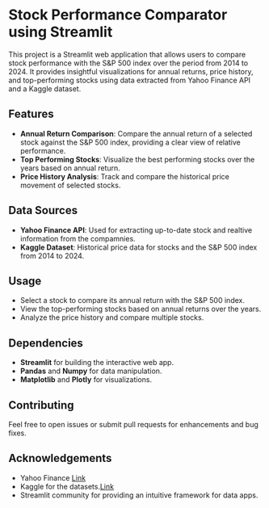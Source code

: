 # Stock Performance Comparator using Streamlit

This project is a Streamlit web application that allows users to compare stock performance with the S&P 500 index over the period from 2014 to 2024. It provides insightful visualizations for annual returns, price history, and top-performing stocks using data extracted from Yahoo Finance API and a Kaggle dataset.

## Features

- **Annual Return Comparison**: Compare the annual return of a selected stock against the S&P 500 index, providing a clear view of relative performance.
- **Top Performing Stocks**: Visualize the best performing stocks over the years based on annual return.
- **Price History Analysis**: Track and compare the historical price movement of selected stocks.

## Data Sources

- **Yahoo Finance API**: Used for extracting up-to-date stock and realtive information from the compamnies. 
- **Kaggle Dataset**: Historical price data for stocks and the S&P 500 index from 2014 to 2024.

## Usage

- Select a stock to compare its annual return with the S&P 500 index.
- View the top-performing stocks based on annual returns over the years.
- Analyze the price history and compare multiple stocks.

## Dependencies

- **Streamlit** for building the interactive web app.
- **Pandas** and **Numpy** for data manipulation.
- **Matplotlib** and **Plotly** for visualizations.

## Contributing

Feel free to open issues or submit pull requests for enhancements and bug fixes.

## Acknowledgements

- Yahoo Finance [Link](https://rapidapi.com/nusantaracodedotcom/api/yahoo-finance-api-data/playground/apiendpoint_4fc90cf9-351b-46d4-968d-731336642c95)
- Kaggle for the datasets.[Link](https://www.kaggle.com/datasets/andrewmvd/sp-500-stocks)
- Streamlit community for providing an intuitive framework for data apps.


